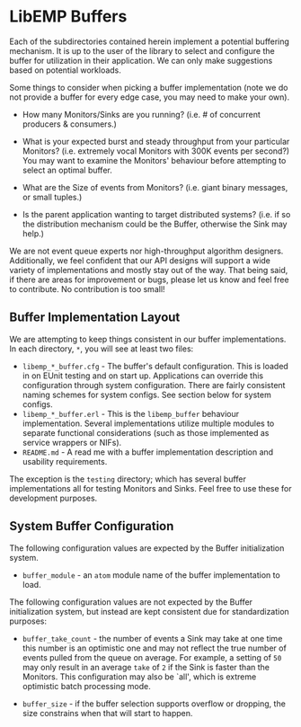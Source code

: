 # LibEMP Buffers

Each of the subdirectories contained herein implement a potential buffering 
mechanism. It is up to the user of the library to select and configure the 
buffer for utilization in their application. We can only make suggestions based
on potential workloads.

Some things to consider when picking a buffer implementation (note we do not 
provide a buffer for every edge case, you may need to make your own).

* How many Monitors/Sinks are you running? (i.e. # of concurrent producers & 
  consumers.)

* What is your expected burst and steady throughput from your particular 
  Monitors? (i.e. extremely vocal Monitors with 300K events per second?) You 
  may want to examine the Monitors' behaviour before attempting to select an 
  optimal buffer.

* What are the Size of events from Monitors? (i.e. giant binary messages, or
  small tuples.)

* Is the parent application wanting to target distributed systems? (i.e. if so
  the distribution mechanism could be the Buffer, otherwise the Sink may help.)

We are not event queue experts nor high-throughput algorithm designers. 
Additionally, we feel confident that our API designs will support a wide 
variety of implementations and mostly stay out of the way. That being said,
if there are areas for improvement or bugs, please let us know and feel free 
to contribute. No contribution is too small!

## Buffer Implementation Layout

We are attempting to keep things consistent in our buffer implementations. In 
each directory, `*`, you will see at least two files:

* `libemp_*_buffer.cfg` - The buffer's default configuration. This is loaded 
    in on EUnit testing and on start up. Applications can override this 
    configuration through system configuration. There are fairly consistent
    naming schemes for system configs. See section below for system configs.
* `libemp_*_buffer.erl` - This is the `libemp_buffer` behaviour implementation.
    Several implementations utilize multiple modules to separate functional 
    considerations (such as those implemented as service wrappers or NIFs). 
* `README.md` - A read me with a buffer implementation description and 
    usability requirements.   
 
The exception is the `testing` directory; which has several buffer 
implementations all for testing Monitors and Sinks. Feel free to use these for
development purposes.

## System Buffer Configuration

The following configuration values are expected by the Buffer initialization 
system.

* `buffer_module` - an `atom` module name of the buffer implementation to load.

The following configuration values are not expected by the Buffer initialization
system, but instead are kept consistent due for standardization purposes:

* `buffer_take_count` - the number of events a Sink may take at one time
    this number is an optimistic one and may not reflect the true number of 
    events pulled from the queue on average. For example, a setting of `50` 
    may only result in an average `take` of `2` if the Sink is faster than the
    Monitors. This configuration may also be `all', which is extreme optimistic
    batch processing mode.

* `buffer_size` - if the buffer selection supports overflow or dropping, the 
    size constrains when that will start to happen.

